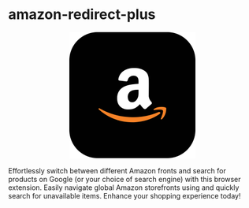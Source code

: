 # amazon-redirect-plus
<p align="center">
  <img src="/webextensions/resources/icon.svg" alt="Logo" width="256" height="256">
</p>
Effortlessly switch between different Amazon fronts and search for products on Google (or your choice of search engine) with this browser extension. Easily navigate global Amazon storefronts using and quickly search for unavailable items. Enhance your shopping experience today!

